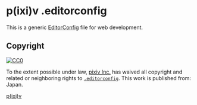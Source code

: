 # p(ixi)v .editorconfig

This is a generic [EditorConfig](http://editorconfig.org/) file for web development.

## Copyright

<p xmlns:dct="http://purl.org/dc/terms/" xmlns:vcard="http://www.w3.org/2001/vcard-rdf/3.0#"><a rel="license" href="http://creativecommons.org/publicdomain/zero/1.0/"><img src="http://i.creativecommons.org/p/zero/1.0/88x31.png" style="border-style: none;" alt="CC0"></a></p>

To the extent possible under law, <a href="http://www.pixiv.co.jp/"><span resource="[_:publisher]" rel="dct:publisher"><span property="dct:title">pixiv Inc.</span></span></a> has waived all copyright and related or neighboring rights to <a href="https://github.com/pixiv/.editorconfig/blob/master/.editorconfig" property="dct:title"><code>.editorconfig</code></a>. This work is published from: <span property="vcard:Country" datatype="dct:ISO3166" content="JP" about="[_:publisher]">Japan</span>.

[p(ixi)v](http://en.dic.pixiv.net/a/p%28ixi%29v)
